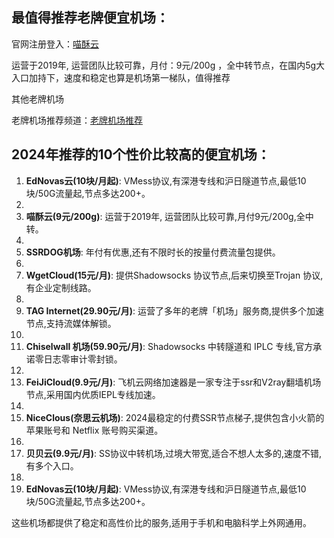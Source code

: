 ## 最值得推荐老牌便宜机场：

官网注册登入：[喵酥云](https://www.miaosu.xyz)

运营于2019年, 运营团队比较可靠，月付：9元/200g  ，全中转节点，在国内5g大入口加持下，速度和稳定也算是机场第一梯队，值得推荐

其他老牌机场 

老牌机场推荐频道：[老牌机场推荐](https://github.com/jichang11111/laopai)

## 2024年推荐的10个性价比较高的便宜机场：

1. **EdNovas云(10块/月起)**: VMess协议,有深港专线和沪日隧道节点,最低10块/50G流量起,节点多达200+。
2. 
3. **喵酥云(9元/200g)**: 运营于2019年, 运营团队比较可靠,月付9元/200g,全中转。
4. 
5. **SSRDOG机场**: 年付有优惠,还有不限时长的按量付费流量包提供。
6. 
7. **WgetCloud(15元/月)**: 提供Shadowsocks 协议节点,后来切换至Trojan 协议,有企业定制线路。
8. 
9. **TAG Internet(29.90元/月)**: 运营了多年的老牌「机场」服务商,提供多个加速节点,支持流媒体解锁。
10. 
11. **Chiselwall 机场(59.90元/月)**: Shadowsocks 中转隧道和 IPLC 专线,官方承诺零日志零审计零封锁。
12. 
13. **FeiJiCloud(9.9元/月)**: 飞机云网络加速器是一家专注于ssr和V2ray翻墙机场节点,采用国内优质IEPL专线加速。
14. 
15. **NiceClous(奈思云机场)**: 2024最稳定的付费SSR节点梯子,提供包含小火箭的苹果账号和 Netflix 账号购买渠道。
16. 
17. **贝贝云(9.9元/月)**: SS协议中转机场,过境大带宽,适合不想人太多的,速度不错,有多个入口。
18. 
19. **EdNovas云(10块/月起)**: VMess协议,有深港专线和沪日隧道节点,最低10块/50G流量起,节点多达200+。

这些机场都提供了稳定和高性价比的服务,适用于手机和电脑科学上外网通用。

